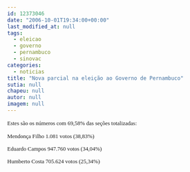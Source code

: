 ```yaml
---
id: 12373046
date: "2006-10-01T19:34:00+00:00"
last_modified_at: null
tags:
  - eleicao
  - governo
  - pernambuco
  - sinovac
categories:
  - noticias
title: "Nova parcial na eleição ao Governo de Pernambuco"
sutia: null
chapeu: null
autor: null
imagem: null
---
```

<p><B><FONT size=1></p>
<p><P></B></FONT><FONT size=2><FONT face=Verdana>Estes são os números com 69,58% das seções totalizadas:</FONT></P></p>
<p><P><FONT face=Verdana>Mendonça Filho 1.081 votos (38,83%)</FONT></P></p>
<p><P><FONT face=Verdana>Eduardo Campos 947.760 votos (34,04%)</FONT></P></p>
<p><P><FONT face=Verdana>Humberto Costa 705.624 votos (25,34%)</FONT></P></FONT> </p>
